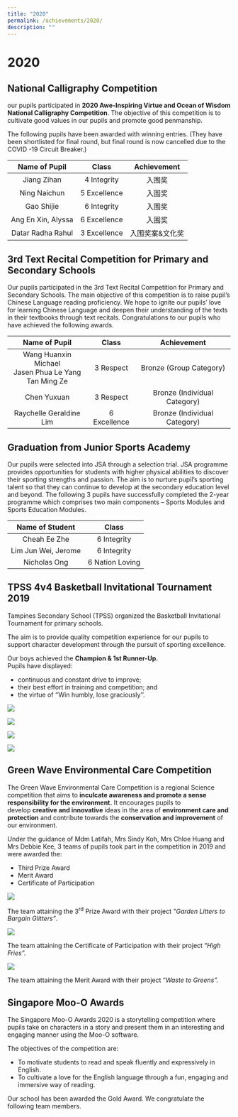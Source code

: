 ```yaml
---
title: "2020"
permalink: /achievements/2020/
description: ""
---
```

# 2020

National Calligraphy Competition
--------------------------------

our pupils participated in **2020 Awe-Inspiring Virtue and Ocean of Wisdom National Calligraphy Competition**. The objective of this competition is to cultivate good values in our pupils and promote good penmanship.  
  
The following pupils have been awarded with winning entries. (They have been shortlisted for final round, but final round is now cancelled due to the COVID -19 Circuit Breaker.)

|    Name of Pupil    |     Class     |    Achievement   |
|:-------------------:|:-------------:|:----------------:|
|     Jiang Zihan     |  4 Integrity  |      入围奖      |
|     Ning Naichun    |  5 Excellence |      入围奖      |
|      Gao Shijie     |  6 Integrity  |      入围奖      |
|  Ang En Xin, Alyssa | 6 Excellence  |      入围奖      |
|   Datar Radha Rahul | 3 Excellence  |  入围奖案&文化奖 |

3rd Text Recital Competition for Primary and Secondary Schools
--------------------------------------------------------------

Our pupils participated in the 3rd Text Recital Competition for Primary and Secondary Schools. The main objective of this competition is to raise pupil’s Chinese Language reading proficiency. We hope to ignite our pupils’ love for learning Chinese Language and deepen their understanding of the texts in their textbooks through text recitals. Congratulations to our pupils who have achieved the following awards.

|                       Name of Pupil                       |     Class    |          Achievement         |
|:---------------------------------------------------------:|:------------:|:----------------------------:|
| Wang Huanxin Michael<br>Jasen Phua Le Yang<br>Tan Ming Ze |   3 Respect  |    Bronze (Group Category)   |
|                        Chen Yuxuan                        |   3 Respect  | Bronze (Individual Category) |
|                   Raychelle Geraldine Lim                 | 6 Excellence | Bronze (Individual Category) |

Graduation from Junior Sports Academy
-------------------------------------

Our pupils were selected into JSA through a selection trial. JSA programme provides opportunities for students with higher physical abilities to discover their sporting strengths and passion. The aim is to nurture pupil’s sporting talent so that they can continue to develop at the secondary education level and beyond. The following 3 pupils have successfully completed the 2-year programme which comprises two main components – Sports Modules and Sports Education Modules.

|    Name of Student   |       Class      |
|:--------------------:|:----------------:|
|     Cheah Ee Zhe     |    6 Integrity   |
| Lim Jun Wei,  Jerome |    6 Integrity   |
|      Nicholas Ong    | 6 Nation Loving  |

TPSS 4v4 Basketball Invitational Tournament 2019
------------------------------------------------

Tampines Secondary School (TPSS) organized the Basketball Invitational Tournament for primary schools.  
  
The aim is to provide quality competition experience for our pupils to support character development through the pursuit of sporting excellence.  
  
Our boys achieved the **Champion & 1st Runner-Up.**  
Pupils have displayed:  

*   continuous and constant drive to improve;
*   their best effort in training and competition; and
*   the virtue of ‘’Win humbly, lose graciously’’.


![](/images/Achievements/2020/2020_Basketball_1.jpg)

![](/images/Achievements/2020/2020_Basketball_2.jpg)

![](/images/Achievements/2020/2020_Basketball_3.jpg)

![](/images/Achievements/2020/2020_Basketball_4.jpg)


Green Wave Environmental Care Competition
-----------------------------------------

The Green Wave Environmental Care Competition is a regional Science competition that aims to **inculcate awareness and promote a sense responsibility for the environment.** It encourages pupils to develop **creative and innovative** ideas in the area of **environment care and protection** and contribute towards the **conservation and improvement** of our environment.  
  
Under the guidance of Mdm Latifah, Mrs Sindy Koh, Mrs Chloe Huang and Mrs Debbie Kee, 3 teams of pupils took part in the competition in 2019 and were awarded the:  
  

*   Third Prize Award
*   Merit Award
*   Certificate of Participation

![](/images/Achievements/2020/2020_GreenWave_1.jpg)

The team attaining the 3<sup>rd</sup> Prize Award with their project *"Garden Litters to Bargain Glitters”*.

![](/images/Achievements/2020/2020_GreenWave_2.jpg)

The team attaining the Certificate of Participation with their project “_High Fries”._

![](/images/Achievements/2020/2020_GreenWave_3.jpg)

The team attaining the Merit Award with their project “_Waste to Greens”._

Singapore Moo-O Awards
----------------------

The Singapore Moo-O Awards 2020 is a storytelling competition where pupils take on characters in a story and present them in an interesting and engaging manner using the Moo-O software.  
  
The objectives of the competition are:  

*   To motivate students to read and speak fluently and expressively in English.
*   To cultivate a love for the English language through a fun, engaging and immersive way of reading.

  
Our school has been awarded the Gold Award. We congratulate the following team members.